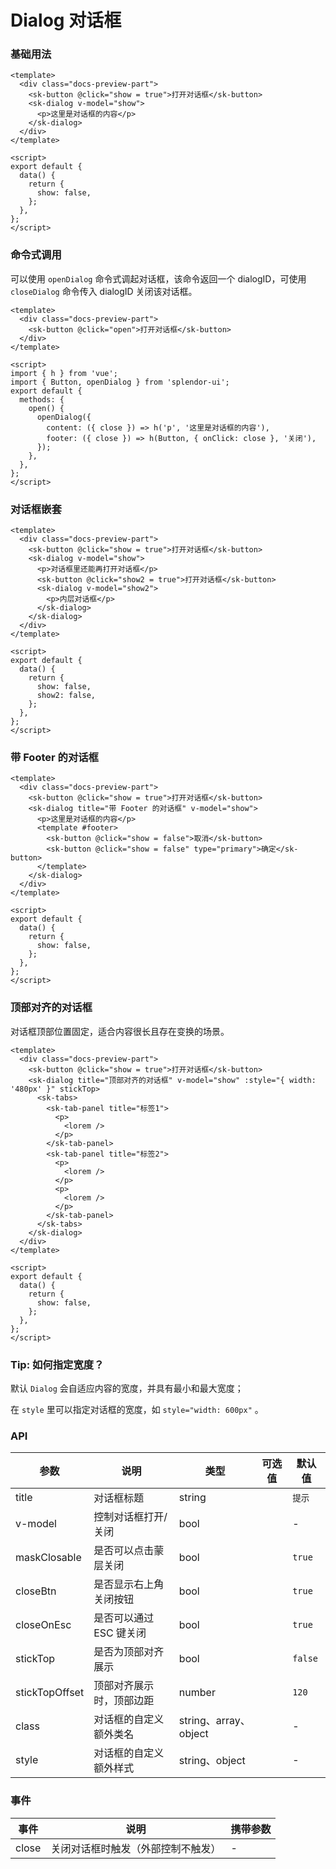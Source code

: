 # Dialog 对话框

### 基础用法

<DialogBasic />

```vue
<template>
  <div class="docs-preview-part">
    <sk-button @click="show = true">打开对话框</sk-button>
    <sk-dialog v-model="show">
      <p>这里是对话框的内容</p>
    </sk-dialog>
  </div>
</template>

<script>
export default {
  data() {
    return {
      show: false,
    };
  },
};
</script>
```

### 命令式调用

可以使用 `openDialog` 命令式调起对话框，该命令返回一个 dialogID，可使用 `closeDialog` 命令传入 dialogID 关闭该对话框。

<DialogCommand />

```vue
<template>
  <div class="docs-preview-part">
    <sk-button @click="open">打开对话框</sk-button>
  </div>
</template>

<script>
import { h } from 'vue';
import { Button, openDialog } from 'splendor-ui';
export default {
  methods: {
    open() {
      openDialog({
        content: ({ close }) => h('p', '这里是对话框的内容'),
        footer: ({ close }) => h(Button, { onClick: close }, '关闭'),
      });
    },
  },
};
</script>
```

### 对话框嵌套

<DialogNesting />

```vue
<template>
  <div class="docs-preview-part">
    <sk-button @click="show = true">打开对话框</sk-button>
    <sk-dialog v-model="show">
      <p>对话框里还能再打开对话框</p>
      <sk-button @click="show2 = true">打开对话框</sk-button>
      <sk-dialog v-model="show2">
        <p>内层对话框</p>
      </sk-dialog>
    </sk-dialog>
  </div>
</template>

<script>
export default {
  data() {
    return {
      show: false,
      show2: false,
    };
  },
};
</script>
```

### 带 Footer 的对话框

<DialogFooter />

```vue
<template>
  <div class="docs-preview-part">
    <sk-button @click="show = true">打开对话框</sk-button>
    <sk-dialog title="带 Footer 的对话框" v-model="show">
      <p>这里是对话框的内容</p>
      <template #footer>
        <sk-button @click="show = false">取消</sk-button>
        <sk-button @click="show = false" type="primary">确定</sk-button>
      </template>
    </sk-dialog>
  </div>
</template>

<script>
export default {
  data() {
    return {
      show: false,
    };
  },
};
</script>
```

### 顶部对齐的对话框

对话框顶部位置固定，适合内容很长且存在变换的场景。

<DialogStick />

```vue
<template>
  <div class="docs-preview-part">
    <sk-button @click="show = true">打开对话框</sk-button>
    <sk-dialog title="顶部对齐的对话框" v-model="show" :style="{ width: '480px' }" stickTop>
      <sk-tabs>
        <sk-tab-panel title="标签1">
          <p>
            <lorem />
          </p>
        </sk-tab-panel>
        <sk-tab-panel title="标签2">
          <p>
            <lorem />
          </p>
          <p>
            <lorem />
          </p>
        </sk-tab-panel>
      </sk-tabs>
    </sk-dialog>
  </div>
</template>

<script>
export default {
  data() {
    return {
      show: false,
    };
  },
};
</script>
```

### Tip: 如何指定宽度？

默认 `Dialog` 会自适应内容的宽度，并具有最小和最大宽度；

在 `style` 里可以指定对话框的宽度，如 `style="width: 600px"` 。

### API

| 参数           | 说明                     | 类型                  | 可选值 | 默认值  |
| -------------- | ------------------------ | --------------------- | ------ | ------- |
| title          | 对话框标题               | string                |        | `提示`  |
| v-model        | 控制对话框打开/关闭      | bool                  |        | -       |
| maskClosable   | 是否可以点击蒙层关闭     | bool                  |        | `true`  |
| closeBtn       | 是否显示右上角关闭按钮   | bool                  |        | `true`  |
| closeOnEsc     | 是否可以通过 ESC 键关闭  | bool                  |        | `true`  |
| stickTop       | 是否为顶部对齐展示       | bool                  |        | `false` |
| stickTopOffset | 顶部对齐展示时，顶部边距 | number                |        | `120`   |
| class          | 对话框的自定义额外类名   | string、array、object |        | -       |
| style          | 对话框的自定义额外样式   | string、object        |        | -       |

### 事件

| 事件  | 说明                               | 携带参数 |
| ----- | ---------------------------------- | -------- |
| close | 关闭对话框时触发（外部控制不触发） | -        |
